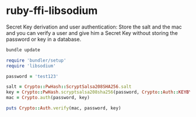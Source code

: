 ﻿ruby-ffi-libsodium
===============

Secret Key derivation and user authentication: Store the salt and the mac and you can verify a user and give him a Secret Key without storing the password or key in a database.

```bash
bundle update
```

```ruby
require 'bundler/setup'
require 'libsodium'

password = 'test123'

salt = Crypto::PwHash::ScryptSalsa208SHA256.salt
key = Crypto::PwHash.scryptsalsa208sha256(password, Crypto::Auth::KEYBYTES, salt)
mac = Crypto.auth(password, key)

puts Crypto::Auth.verify(mac, password, key)
```
